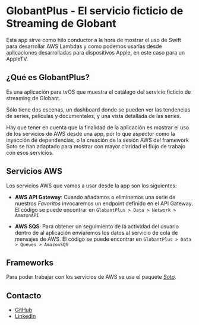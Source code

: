 # GlobantPlus - El servicio ficticio de Streaming de Globant

Esta app sirve como hilo conductor a la hora de mostrar el uso de Swift para desarrollar AWS Lambdas y como podemos usarlas desde aplicaciones desarrolladas para dispositivos Apple, en este caso para un AppleTV.

## ¿Qué es GlobantPlus?

Es una aplicación para tvOS que muestra el catálago del servicio ficticio de streaming de Globant.

Sólo tiene dos escenas, un dashboard donde se pueden ver las tendencias de series, películas y documentales, y una vista detallada de las series.

Hay que tener en cuenta que la finalidad de la aplicación es mostrar el uso de los servicios de AWS desde una app, por lo que aspector como la inyección de dependencias, o la creación de la sesión AWS del framework Soto se han adaptado para mostrar con mayor claridad el flujo de trabajo con esos servicios.

## Servicios AWS

Los servicios AWS que vamos a usar desde la app son los siguientes:

* **AWS API Gateway**: Cuando añadamos o eliminemos una serie de nuestros *Favoritos* invocaremos un endpoint definido en el API Gateway. El código se puede encontrar en `GlobantPlus > Data > Network > AmazonAPI`

* **AWS SQS**: Para obtener un seguimiento de la actividad del usuario dentro de al aplicación enviaremos los datos al servicio de cola de mensajes de AWS. El código se puede encontrar en `GlobantPlus > Data > Queues > AmazonSQS`

## Frameworks

Para poder trabajar con los servicios de AWS se usa el paquete [Soto](https://github.com/soto-project/soto).

## Contacto

* [GitHub](https://github.com/fitomad)
* [LinkedIn](https://www.linkedin.com/in/adolfo-vera)